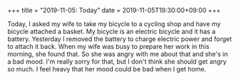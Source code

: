 +++
title =  "2019-11-05: Today"
date = 2019-11-05T19:30:00+09:00
+++

Today, I asked my wife to take my bicycle to a cycling shop and have my bicycle attached a basket.
My bicycle is an electric bicycle and it has a battery.
Yesterday I removed the battery to charge electric power and forget to attach it back.
When my wife was busy to prepare her work in this morning, she found that.
So she was angry with me about that and she's in a bad mood.
I'm really sorry for that, but I don't think she should get angry so much.
I feel heavy that her mood could be bad when I get home.
